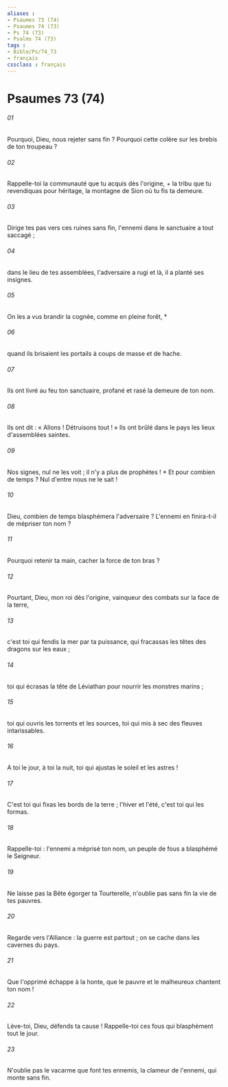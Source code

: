 ```yaml
---
aliases : 
- Psaumes 73 (74)
- Psaumes 74 (73)
- Ps 74 (73)
- Psalms 74 (73)
tags : 
- Bible/Ps/74_73
- français
cssclass : français
---
```


# Psaumes 73 (74)

###### 01
Pourquoi, Dieu, nous rejeter sans fin ? Pourquoi cette colère sur les brebis de ton troupeau ?
###### 02
Rappelle-toi la communauté que tu acquis dès l'origine, + la tribu que tu revendiquas pour héritage, la montagne de Sion où tu fis ta demeure.
###### 03
Dirige tes pas vers ces ruines sans fin, l'ennemi dans le sanctuaire a tout saccagé ;
###### 04
dans le lieu de tes assemblées, l'adversaire a rugi et là, il a planté ses insignes.
###### 05
On les a vus brandir la cognée, comme en pleine forêt, *
###### 06
quand ils brisaient les portails à coups de masse et de hache.
###### 07
Ils ont livré au feu ton sanctuaire, profané et rasé la demeure de ton nom.
###### 08
Ils ont dit : « Allons ! Détruisons tout ! » Ils ont brûlé dans le pays les lieux d'assemblées saintes.
###### 09
Nos signes, nul ne les voit ; il n'y a plus de prophètes ! * Et pour combien de temps ? Nul d'entre nous ne le sait !
###### 10
Dieu, combien de temps blasphémera l'adversaire ? L'ennemi en finira-t-il de mépriser ton nom ?
###### 11
Pourquoi retenir ta main, cacher la force de ton bras ?
###### 12
Pourtant, Dieu, mon roi dès l'origine, vainqueur des combats sur la face de la terre,
###### 13
c'est toi qui fendis la mer par ta puissance, qui fracassas les têtes des dragons sur les eaux ;
###### 14
toi qui écrasas la tête de Léviathan pour nourrir les monstres marins ;
###### 15
toi qui ouvris les torrents et les sources, toi qui mis à sec des fleuves intarissables.
###### 16
A toi le jour, à toi la nuit, toi qui ajustas le soleil et les astres !
###### 17
C'est toi qui fixas les bords de la terre ; l'hiver et l'été, c'est toi qui les formas.
###### 18
Rappelle-toi : l'ennemi a méprisé ton nom, un peuple de fous a blasphémé le Seigneur.
###### 19
Ne laisse pas la Bête égorger ta Tourterelle, n'oublie pas sans fin la vie de tes pauvres.
###### 20
Regarde vers l'Alliance : la guerre est partout ; on se cache dans les cavernes du pays.
###### 21
Que l'opprimé échappe à la honte, que le pauvre et le malheureux chantent ton nom !
###### 22
Lève-toi, Dieu, défends ta cause ! Rappelle-toi ces fous qui blasphèment tout le jour.
###### 23
N'oublie pas le vacarme que font tes ennemis, la clameur de l'ennemi, qui monte sans fin.
